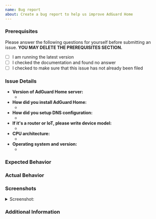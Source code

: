 ```yaml
---
name: Bug report
about: Create a bug report to help us improve AdGuard Home
---
```


<!-- As an open-source project with a dedicated but small maintainer team, it can sometimes take a long time for issues to be addressed so please be patient and we will get back to you as soon as we can. -->

### Prerequisites

Please answer the following questions for yourself before submitting an issue. **YOU MAY DELETE THE PREREQUISITES SECTION.**

- [ ] I am running the latest version
- [ ] I checked the documentation and found no answer
- [ ] I checked to make sure that this issue has not already been filed

### Issue Details

<!-- Please include all relevant details about the environment you experienced the bug in. -->

* **Version of AdGuard Home server:**
  * <!-- (e.g. v0.123.4) -->
* **How did you install AdGuard Home:**
  * <!-- (e.g. Built from source, Snapcraft, Docker, Github releases, etc.) -->
* **How did you setup DNS configuration:**
  * <!-- (System/Router/IoT) -->
* **If it's a router or IoT, please write device model:**
  * <!-- (e.g. Raspberry Pi 3 Model B) -->
* **CPU architecture:**
  * <!-- (e.g. AMD64, MIPS, etc.) -->
* **Operating system and version:**
  * <!-- (e.g. Ubuntu 18.04.1) -->

### Expected Behavior
<!-- A clear and concise description of what you expected to happen. -->

### Actual Behavior
<!-- A clear and concise description of what actually happened. -->

### Screenshots
<!-- If applicable, add screenshots to help explain your problem. -->

<details><summary>Screenshot:</summary>

<!--- drag and drop, upload or paste your screenshot to this area-->

</details>

### Additional Information
<!-- Add any other context about the problem here. -->
